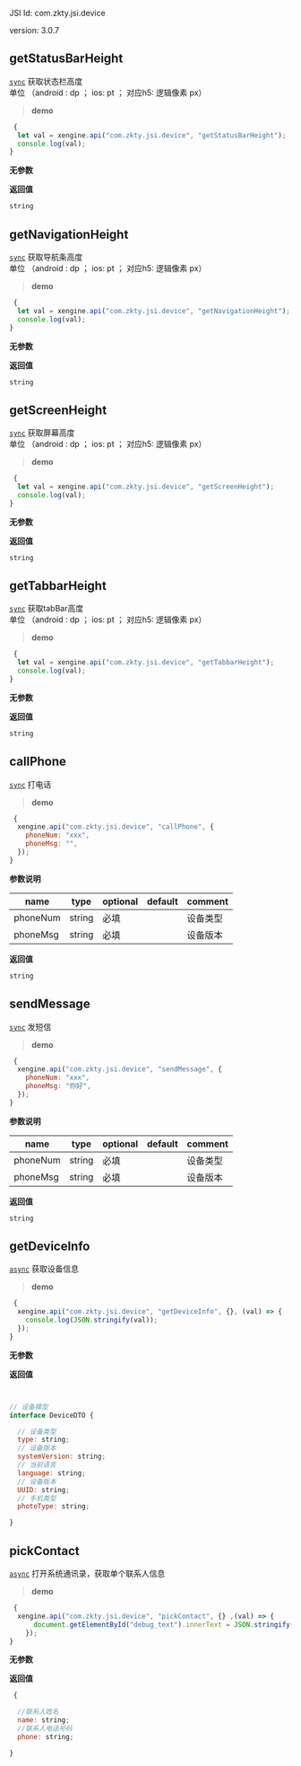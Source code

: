 

JSI Id: com.zkty.jsi.device

version: 3.0.7



## getStatusBarHeight
[`sync`](/docs/modules/模块-规范?id=jsi-调用)
 获取状态栏高度<br>单位 （android : dp ； ios: pt ； 对应h5: 逻辑像素 px）


> **demo**
``` js
 {
  let val = xengine.api("com.zkty.jsi.device", "getStatusBarHeight");
  console.log(val);
}
``` 

**无参数**


**返回值**
``` js
string
``` 



## getNavigationHeight
[`sync`](/docs/modules/模块-规范?id=jsi-调用)
 获取导航条高度<br>单位 （android : dp ； ios: pt ； 对应h5: 逻辑像素 px）


> **demo**
``` js
 {
  let val = xengine.api("com.zkty.jsi.device", "getNavigationHeight");
  console.log(val);
}
``` 

**无参数**


**返回值**
``` js
string
``` 



## getScreenHeight
[`sync`](/docs/modules/模块-规范?id=jsi-调用)
 获取屏幕高度<br>单位 （android : dp ； ios: pt ； 对应h5: 逻辑像素 px）


> **demo**
``` js
 {
  let val = xengine.api("com.zkty.jsi.device", "getScreenHeight");
  console.log(val);
}
``` 

**无参数**


**返回值**
``` js
string
``` 



## getTabbarHeight
[`sync`](/docs/modules/模块-规范?id=jsi-调用)
 获取tabBar高度<br>单位 （android : dp ； ios: pt ； 对应h5: 逻辑像素 px）


> **demo**
``` js
 {
  let val = xengine.api("com.zkty.jsi.device", "getTabbarHeight");
  console.log(val);
}
``` 

**无参数**


**返回值**
``` js
string
``` 



## callPhone
[`sync`](/docs/modules/模块-规范?id=jsi-调用)
 打电话


> **demo**
``` js
 {
  xengine.api("com.zkty.jsi.device", "callPhone", {
    phoneNum: "xxx",
    phoneMsg: "",
  });
}
``` 

**参数说明**

| name                        | type      | optional | default   | comment  |
| --------------------------- | --------- | -------- | --------- |--------- |
| phoneNum | string | 必填 |  | 设备类型 |
| phoneMsg | string | 必填 |  | 设备版本 |

**返回值**
``` js
string
``` 



## sendMessage
[`sync`](/docs/modules/模块-规范?id=jsi-调用)
 发短信


> **demo**
``` js
 {
  xengine.api("com.zkty.jsi.device", "sendMessage", {
    phoneNum: "xxx",
    phoneMsg: "你好",
  });
}
``` 

**参数说明**

| name                        | type      | optional | default   | comment  |
| --------------------------- | --------- | -------- | --------- |--------- |
| phoneNum | string | 必填 |  | 设备类型 |
| phoneMsg | string | 必填 |  | 设备版本 |

**返回值**
``` js
string
``` 



## getDeviceInfo
[`async`](/docs/modules/模块-规范?id=jsi-调用)
 获取设备信息


> **demo**
``` js
 {
  xengine.api("com.zkty.jsi.device", "getDeviceInfo", {}, (val) => {
    console.log(JSON.stringify(val));
  });
}
``` 

**无参数**


**返回值**
``` js


// 设备模型
interface DeviceDTO {

  // 设备类型
  type: string;
  // 设备版本
  systemVersion: string;
  // 当前语言
  language: string;
  // 设备版本
  UUID: string;
  // 手机类型
  photoType: string;

}
``` 



## pickContact
[`async`](/docs/modules/模块-规范?id=jsi-调用)
 打开系统通讯录，获取单个联系人信息


> **demo**
``` js
 {
  xengine.api("com.zkty.jsi.device", "pickContact", {} ,(val) => {
      document.getElementById("debug_text").innerText = JSON.stringify(val);
    });
}
``` 

**无参数**


**返回值**
``` js
 {

  //联系人姓名
  name: string;
  //联系人电话号码
  phone: string;

}
``` 


    